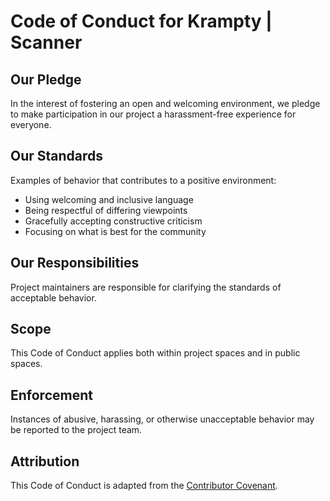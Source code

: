# Code of Conduct for Krampty | Scanner

## Our Pledge
In the interest of fostering an open and welcoming environment, we pledge to make participation in our project a harassment-free experience for everyone.

## Our Standards
Examples of behavior that contributes to a positive environment:
- Using welcoming and inclusive language
- Being respectful of differing viewpoints
- Gracefully accepting constructive criticism
- Focusing on what is best for the community

## Our Responsibilities
Project maintainers are responsible for clarifying the standards of acceptable behavior.

## Scope
This Code of Conduct applies both within project spaces and in public spaces.

## Enforcement
Instances of abusive, harassing, or otherwise unacceptable behavior may be reported to the project team.

## Attribution
This Code of Conduct is adapted from the [Contributor Covenant](https://www.contributor-covenant.org/).
